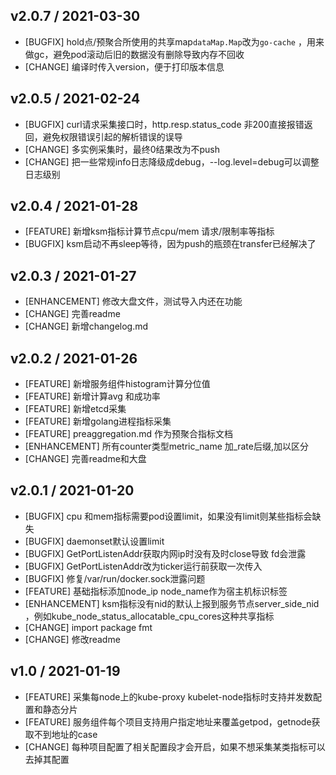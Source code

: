 ## v2.0.7 / 2021-03-30
* [BUGFIX] hold点/预聚合所使用的共享map`dataMap.Map`改为`go-cache` ，用来做gc，避免pod滚动后旧的数据没有删除导致内存不回收
* [CHANGE] 编译时传入version，便于打印版本信息

## v2.0.5 / 2021-02-24
* [BUGFIX] curl请求采集接口时，http.resp.status_code 非200直接报错返回，避免权限错误引起的解析错误的误导
* [CHANGE] 多实例采集时，最终0结果改为不push
* [CHANGE] 把一些常规info日志降级成debug，--log.level=debug可以调整日志级别

## v2.0.4 / 2021-01-28
* [FEATURE] 新增ksm指标计算节点cpu/mem 请求/限制率等指标
* [BUGFIX] ksm启动不再sleep等待，因为push的瓶颈在transfer已经解决了



## v2.0.3 / 2021-01-27
* [ENHANCEMENT] 修改大盘文件，测试导入内还在功能
* [CHANGE] 完善readme
* [CHANGE] 新增changelog.md


## v2.0.2 / 2021-01-26
* [FEATURE] 新增服务组件histogram计算分位值
* [FEATURE] 新增计算avg 和成功率
* [FEATURE] 新增etcd采集
* [FEATURE] 新增golang进程指标采集
* [FEATURE] preaggregation.md 作为预聚合指标文档
* [ENHANCEMENT] 所有counter类型metric_name 加_rate后缀,加以区分
* [CHANGE] 完善readme和大盘


## v2.0.1 / 2021-01-20
* [BUGFIX] cpu 和mem指标需要pod设置limit，如果没有limit则某些指标会缺失
* [BUGFIX] daemonset默认设置limit
* [BUGFIX] GetPortListenAddr获取内网ip时没有及时close导致 fd会泄露
* [BUGFIX] GetPortListenAddr改为ticker运行前获取一次传入
* [BUGFIX] 修复/var/run/docker.sock泄露问题
* [FEATURE] 基础指标添加node_ip node_name作为宿主机标识标签
* [ENHANCEMENT] ksm指标没有nid的默认上报到服务节点server_side_nid ，例如kube_node_status_allocatable_cpu_cores这种共享指标
* [CHANGE] import package fmt
* [CHANGE] 修改readme


## v1.0 / 2021-01-19
* [FEATURE] 采集每node上的kube-proxy kubelet-node指标时支持并发数配置和静态分片
* [FEATURE] 服务组件每个项目支持用户指定地址来覆盖getpod，getnode获取不到地址的case
* [CHANGE] 每种项目配置了相关配置段才会开启，如果不想采集某类指标可以去掉其配置